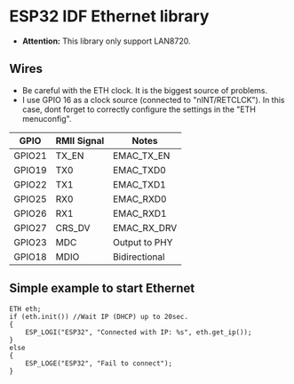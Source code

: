 # ESP32 IDF Ethernet library
* **Attention:** This library only support LAN8720.

## Wires
* Be careful with the ETH clock. It is the biggest source of problems.
* I use GPIO 16 as a clock source (connected to "nINT/RETCLCK"). In this case, dont forget to correctly configure the settings in the "ETH menuconfig".

| GPIO   | RMII Signal | Notes         |
| ------ | ----------- | ------------  |
| GPIO21 | TX_EN       | EMAC_TX_EN    |
| GPIO19 | TX0         | EMAC_TXD0     |
| GPIO22 | TX1         | EMAC_TXD1     |
| GPIO25 | RX0         | EMAC_RXD0     |
| GPIO26 | RX1         | EMAC_RXD1     |
| GPIO27 | CRS_DV      | EMAC_RX_DRV   |
| GPIO23 | MDC         | Output to PHY |
| GPIO18 | MDIO        | Bidirectional |


## Simple example to start Ethernet
```
ETH eth;
if (eth.init()) //Wait IP (DHCP) up to 20sec.
{
    ESP_LOGI("ESP32", "Connected with IP: %s", eth.get_ip());
}
else
{
    ESP_LOGE("ESP32", "Fail to connect");
}
```